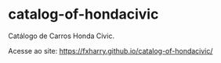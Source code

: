 # catalog-of-hondacivic
Catálogo de Carros Honda Civic.

Acesse ao site: https://fxharry.github.io/catalog-of-hondacivic/
